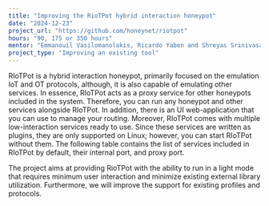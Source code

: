 ```yaml
---
title: "Improving the RioTPot hybrid interaction honeypot"
date: "2024-12-23"
project_url: "https://github.com/honeynet/riotpot"
hours: "90, 175 or 350 hours"
mentor: "Emmanouil Vasilomanolakis, Ricardo Yaben and Shreyas Srinivasa"
project_type: "Improving an existing tool"
---
```


RIoTPot is a hybrid interaction honeypot, primarily focused on the emulation IoT and OT protocols, although, it is also capable of emulating other services. In essence, RIoTPot acts as a proxy service for other honeypots included in the system. Therefore, you can run any honeypot and other services alongside RIoTPot. In addition, there is an UI web-application that you can use to manage your routing. Moreover, RIoTPot comes with multiple low-interaction services ready to use. Since these services are written as plugins, they are only supported on Linux; however, you can start RIoTPot without them. The following table contains the list of services included in RIoTPot by default, their internal port, and proxy port.

The project aims at providing RioTPot with the ability to run in a light mode that requires minimum user interaction and minimize existing external library utilization. Furthermore, we will improve the support for existing profiles and protocols.
